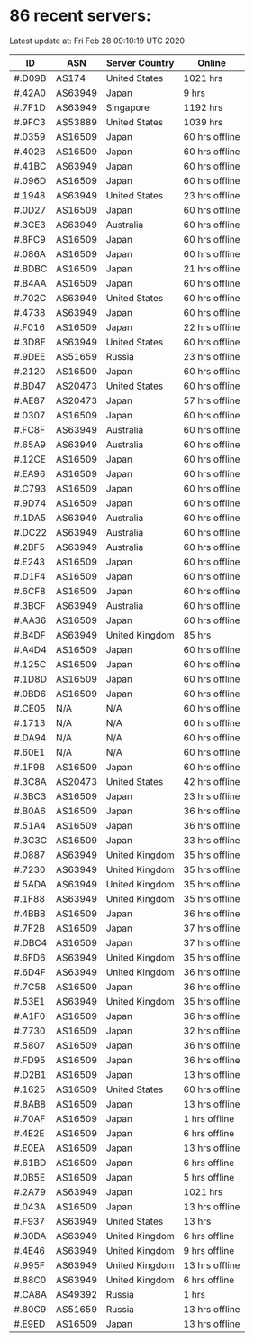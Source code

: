 # 86 recent servers:

Latest update at: Fri Feb 28 09:10:19 UTC 2020

| ID | ASN | Server Country | Online |
| -- | --- | -------------- | ------ |
| #.D09B | AS174 | United States | 1021 hrs |
| #.42A0 | AS63949 | Japan | 9 hrs |
| #.7F1D | AS63949 | Singapore | 1192 hrs |
| #.9FC3 | AS53889 | United States | 1039 hrs |
| #.0359 | AS16509 | Japan | 60 hrs offline |
| #.402B | AS16509 | Japan | 60 hrs offline |
| #.41BC | AS63949 | Japan | 60 hrs offline |
| #.096D | AS16509 | Japan | 60 hrs offline |
| #.1948 | AS63949 | United States | 23 hrs offline |
| #.0D27 | AS16509 | Japan | 60 hrs offline |
| #.3CE3 | AS63949 | Australia | 60 hrs offline |
| #.8FC9 | AS16509 | Japan | 60 hrs offline |
| #.086A | AS16509 | Japan | 60 hrs offline |
| #.BDBC | AS16509 | Japan | 21 hrs offline |
| #.B4AA | AS16509 | Japan | 60 hrs offline |
| #.702C | AS63949 | United States | 60 hrs offline |
| #.4738 | AS63949 | Japan | 60 hrs offline |
| #.F016 | AS16509 | Japan | 22 hrs offline |
| #.3D8E | AS63949 | United States | 60 hrs offline |
| #.9DEE | AS51659 | Russia | 23 hrs offline |
| #.2120 | AS16509 | Japan | 60 hrs offline |
| #.BD47 | AS20473 | United States | 60 hrs offline |
| #.AE87 | AS20473 | Japan | 57 hrs offline |
| #.0307 | AS16509 | Japan | 60 hrs offline |
| #.FC8F | AS63949 | Australia | 60 hrs offline |
| #.65A9 | AS63949 | Australia | 60 hrs offline |
| #.12CE | AS16509 | Japan | 60 hrs offline |
| #.EA96 | AS16509 | Japan | 60 hrs offline |
| #.C793 | AS16509 | Japan | 60 hrs offline |
| #.9D74 | AS16509 | Japan | 60 hrs offline |
| #.1DA5 | AS63949 | Australia | 60 hrs offline |
| #.DC22 | AS63949 | Australia | 60 hrs offline |
| #.2BF5 | AS63949 | Australia | 60 hrs offline |
| #.E243 | AS16509 | Japan | 60 hrs offline |
| #.D1F4 | AS16509 | Japan | 60 hrs offline |
| #.6CF8 | AS16509 | Japan | 60 hrs offline |
| #.3BCF | AS63949 | Australia | 60 hrs offline |
| #.AA36 | AS16509 | Japan | 60 hrs offline |
| #.B4DF | AS63949 | United Kingdom | 85 hrs |
| #.A4D4 | AS16509 | Japan | 60 hrs offline |
| #.125C | AS16509 | Japan | 60 hrs offline |
| #.1D8D | AS16509 | Japan | 60 hrs offline |
| #.0BD6 | AS16509 | Japan | 60 hrs offline |
| #.CE05 | N/A | N/A | 60 hrs offline |
| #.1713 | N/A | N/A | 60 hrs offline |
| #.DA94 | N/A | N/A | 60 hrs offline |
| #.60E1 | N/A | N/A | 60 hrs offline |
| #.1F9B | AS16509 | Japan | 60 hrs offline |
| #.3C8A | AS20473 | United States | 42 hrs offline |
| #.3BC3 | AS16509 | Japan | 23 hrs offline |
| #.B0A6 | AS16509 | Japan | 36 hrs offline |
| #.51A4 | AS16509 | Japan | 36 hrs offline |
| #.3C3C | AS16509 | Japan | 33 hrs offline |
| #.0887 | AS63949 | United Kingdom | 35 hrs offline |
| #.7230 | AS63949 | United Kingdom | 35 hrs offline |
| #.5ADA | AS63949 | United Kingdom | 35 hrs offline |
| #.1F88 | AS63949 | United Kingdom | 35 hrs offline |
| #.4BBB | AS16509 | Japan | 36 hrs offline |
| #.7F2B | AS16509 | Japan | 37 hrs offline |
| #.DBC4 | AS16509 | Japan | 37 hrs offline |
| #.6FD6 | AS63949 | United Kingdom | 35 hrs offline |
| #.6D4F | AS63949 | United Kingdom | 36 hrs offline |
| #.7C58 | AS16509 | Japan | 36 hrs offline |
| #.53E1 | AS63949 | United Kingdom | 35 hrs offline |
| #.A1F0 | AS16509 | Japan | 36 hrs offline |
| #.7730 | AS16509 | Japan | 32 hrs offline |
| #.5807 | AS16509 | Japan | 36 hrs offline |
| #.FD95 | AS16509 | Japan | 36 hrs offline |
| #.D2B1 | AS16509 | Japan | 13 hrs offline |
| #.1625 | AS16509 | United States | 60 hrs offline |
| #.8AB8 | AS16509 | Japan | 13 hrs offline |
| #.70AF | AS16509 | Japan | 1 hrs offline |
| #.4E2E | AS16509 | Japan | 6 hrs offline |
| #.E0EA | AS16509 | Japan | 13 hrs offline |
| #.61BD | AS16509 | Japan | 6 hrs offline |
| #.0B5E | AS16509 | Japan | 5 hrs offline |
| #.2A79 | AS63949 | Japan | 1021 hrs |
| #.043A | AS16509 | Japan | 13 hrs offline |
| #.F937 | AS63949 | United States | 13 hrs |
| #.30DA | AS63949 | United Kingdom | 6 hrs offline |
| #.4E46 | AS63949 | United Kingdom | 9 hrs offline |
| #.995F | AS63949 | United Kingdom | 13 hrs offline |
| #.88C0 | AS63949 | United Kingdom | 6 hrs offline |
| #.CA8A | AS49392 | Russia | 1 hrs |
| #.80C9 | AS51659 | Russia | 13 hrs offline |
| #.E9ED | AS16509 | Japan | 13 hrs offline |

